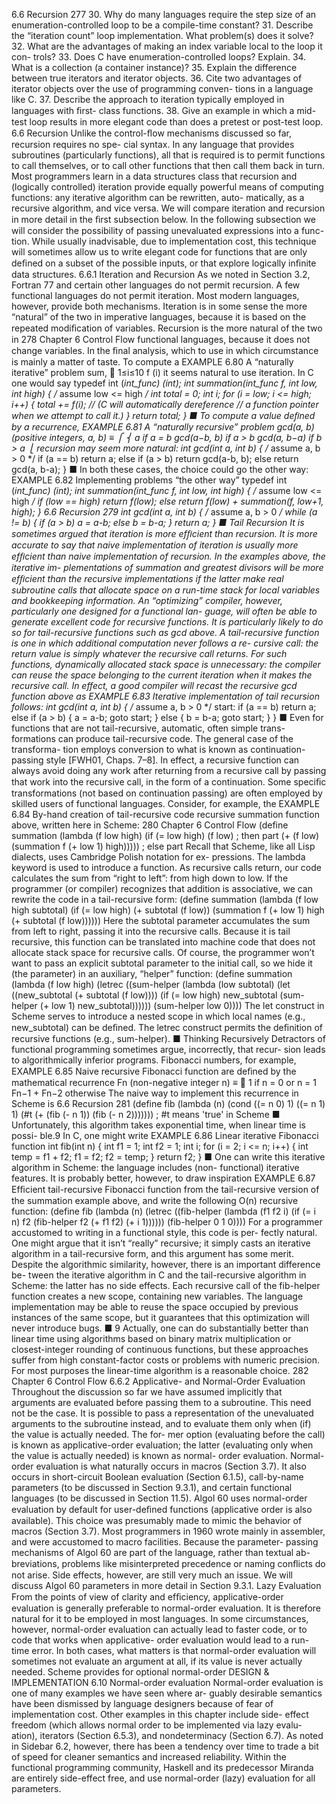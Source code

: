 6.6 Recursion
277
30. Why do many languages require the step size of an enumeration-controlled
loop to be a compile-time constant?
31. Describe the “iteration count” loop implementation. What problem(s) does
it solve?
32. What are the advantages of making an index variable local to the loop it con-
trols?
33. Does C have enumeration-controlled loops? Explain.
34. What is a collection (a container instance)?
35. Explain the difference between true iterators and iterator objects.
36. Cite two advantages of iterator objects over the use of programming conven-
tions in a language like C.
37. Describe the approach to iteration typically employed in languages with ﬁrst-
class functions.
38. Give an example in which a mid-test loop results in more elegant code than
does a pretest or post-test loop.
6.6
Recursion
Unlike the control-ﬂow mechanisms discussed so far, recursion requires no spe-
cial syntax. In any language that provides subroutines (particularly functions), all
that is required is to permit functions to call themselves, or to call other functions
that then call them back in turn. Most programmers learn in a data structures
class that recursion and (logically controlled) iteration provide equally powerful
means of computing functions: any iterative algorithm can be rewritten, auto-
matically, as a recursive algorithm, and vice versa. We will compare iteration and
recursion in more detail in the ﬁrst subsection below. In the following subsection
we will consider the possibility of passing unevaluated expressions into a func-
tion. While usually inadvisable, due to implementation cost, this technique will
sometimes allow us to write elegant code for functions that are only deﬁned on a
subset of the possible inputs, or that explore logically inﬁnite data structures.
6.6.1 Iteration and Recursion
As we noted in Section 3.2, Fortran 77 and certain other languages do not permit
recursion. A few functional languages do not permit iteration. Most modern
languages, however, provide both mechanisms. Iteration is in some sense the
more “natural” of the two in imperative languages, because it is based on the
repeated modiﬁcation of variables. Recursion is the more natural of the two in
278
Chapter 6 Control Flow
functional languages, because it does not change variables. In the ﬁnal analysis,
which to use in which circumstance is mainly a matter of taste. To compute a
EXAMPLE 6.80
A “naturally iterative”
problem
sum,

1≤i≤10
f (i)
it seems natural to use iteration. In C one would say
typedef int (*int_func) (int);
int summation(int_func f, int low, int high) {
/* assume low <= high */
int total = 0;
int i;
for (i = low; i <= high; i++) {
total += f(i);
// (C will automatically dereference
// a function pointer when we attempt to call it.)
}
return total;
}
■
To compute a value deﬁned by a recurrence,
EXAMPLE 6.81
A “naturally recursive”
problem
gcd(a, b)
(positive integers, a, b)
≡
⎧
⎨
a
if a = b
gcd(a−b, b)
if a > b
gcd(a, b−a)
if b > a
⎩
recursion may seem more natural:
int gcd(int a, int b) {
/* assume a, b > 0 */
if (a == b) return a;
else if (a > b) return gcd(a-b, b);
else return gcd(a, b-a);
}
■
In both these cases, the choice could go the other way:
EXAMPLE 6.82
Implementing problems
“the other way”
typedef int (*int_func) (int);
int summation(int_func f, int low, int high) {
/* assume low <= high */
if (low == high) return f(low);
else return f(low) + summation(f, low+1, high);
}
6.6 Recursion
279
int gcd(int a, int b) {
/* assume a, b > 0 */
while (a != b) {
if (a > b) a = a-b;
else b = b-a;
}
return a;
}
■
Tail Recursion
It is sometimes argued that iteration is more efﬁcient than recursion. It is more
accurate to say that naive implementation of iteration is usually more efﬁcient
than naive implementation of recursion. In the examples above, the iterative im-
plementations of summation and greatest divisors will be more efﬁcient than the
recursive implementations if the latter make real subroutine calls that allocate
space on a run-time stack for local variables and bookkeeping information. An
“optimizing” compiler, however, particularly one designed for a functional lan-
guage, will often be able to generate excellent code for recursive functions. It
is particularly likely to do so for tail-recursive functions such as gcd above. A
tail-recursive function is one in which additional computation never follows a re-
cursive call: the return value is simply whatever the recursive call returns. For
such functions, dynamically allocated stack space is unnecessary: the compiler
can reuse the space belonging to the current iteration when it makes the recursive
call. In effect, a good compiler will recast the recursive gcd function above as
EXAMPLE 6.83
Iterative implementation of
tail recursion
follows:
int gcd(int a, int b) {
/* assume a, b > 0 */
start:
if (a == b) return a;
else if (a > b) {
a = a-b; goto start;
} else {
b = b-a; goto start;
}
}
■
Even for functions that are not tail-recursive, automatic, often simple trans-
formations can produce tail-recursive code. The general case of the transforma-
tion employs conversion to what is known as continuation-passing style [FWH01,
Chaps. 7–8]. In effect, a recursive function can always avoid doing any work after
returning from a recursive call by passing that work into the recursive call, in the
form of a continuation.
Some speciﬁc transformations (not based on continuation passing) are often
employed by skilled users of functional languages. Consider, for example, the
EXAMPLE 6.84
By-hand creation of
tail-recursive code
recursive summation function above, written here in Scheme:
280
Chapter 6 Control Flow
(define summation
(lambda (f low high)
(if (= low high)
(f low)
; then part
(+ (f low) (summation f (+ low 1) high)))))
; else part
Recall that Scheme, like all Lisp dialects, uses Cambridge Polish notation for ex-
pressions. The lambda keyword is used to introduce a function. As recursive calls
return, our code calculates the sum from “right to left”: from high down to low.
If the programmer (or compiler) recognizes that addition is associative, we can
rewrite the code in a tail-recursive form:
(define summation
(lambda (f low high subtotal)
(if (= low high)
(+ subtotal (f low))
(summation f (+ low 1) high (+ subtotal (f low))))))
Here the subtotal parameter accumulates the sum from left to right, passing it
into the recursive calls. Because it is tail recursive, this function can be translated
into machine code that does not allocate stack space for recursive calls. Of course,
the programmer won’t want to pass an explicit subtotal parameter to the initial
call, so we hide it (the parameter) in an auxiliary, “helper” function:
(define summation
(lambda (f low high)
(letrec ((sum-helper
(lambda (low subtotal)
(let ((new_subtotal (+ subtotal (f low))))
(if (= low high)
new_subtotal
(sum-helper (+ low 1) new_subtotal))))))
(sum-helper low 0))))
The let construct in Scheme serves to introduce a nested scope in which local
names (e.g., new_subtotal) can be deﬁned. The letrec construct permits the
deﬁnition of recursive functions (e.g., sum-helper).
■
Thinking Recursively
Detractors of functional programming sometimes argue, incorrectly, that recur-
sion leads to algorithmically inferior programs. Fibonacci numbers, for example,
EXAMPLE 6.85
Naive recursive Fibonacci
function
are deﬁned by the mathematical recurrence
Fn
(non-negative integer n)
≡
 1
if n = 0 or n = 1
Fn−1 + Fn−2
otherwise
The naive way to implement this recurrence in Scheme is
6.6 Recursion
281
(define fib
(lambda (n)
(cond ((= n 0) 1)
((= n 1) 1)
(#t (+ (fib (- n 1)) (fib (- n 2)))))))
; #t means 'true' in Scheme
■
Unfortunately, this algorithm takes exponential time, when linear time is possi-
ble.9 In C, one might write
EXAMPLE 6.86
Linear iterative Fibonacci
function
int fib(int n) {
int f1 = 1; int f2 = 1;
int i;
for (i = 2; i <= n; i++) {
int temp = f1 + f2;
f1 = f2; f2 = temp;
}
return f2;
}
■
One can write this iterative algorithm in Scheme: the language includes (non-
functional) iterative features. It is probably better, however, to draw inspiration
EXAMPLE 6.87
Efﬁcient tail-recursive
Fibonacci function
from the tail-recursive version of the summation example above, and write the
following O(n) recursive function:
(define fib
(lambda (n)
(letrec ((fib-helper
(lambda (f1 f2 i)
(if (= i n)
f2
(fib-helper f2 (+ f1 f2) (+ i 1))))))
(fib-helper 0 1 0))))
For a programmer accustomed to writing in a functional style, this code is per-
fectly natural. One might argue that it isn’t “really” recursive; it simply casts an
iterative algorithm in a tail-recursive form, and this argument has some merit.
Despite the algorithmic similarity, however, there is an important difference be-
tween the iterative algorithm in C and the tail-recursive algorithm in Scheme: the
latter has no side effects. Each recursive call of the fib-helper function creates
a new scope, containing new variables. The language implementation may be
able to reuse the space occupied by previous instances of the same scope, but it
guarantees that this optimization will never introduce bugs.
■
9
Actually, one can do substantially better than linear time using algorithms based on binary matrix
multiplication or closest-integer rounding of continuous functions, but these approaches suffer
from high constant-factor costs or problems with numeric precision. For most purposes the
linear-time algorithm is a reasonable choice.
282
Chapter 6 Control Flow
6.6.2 Applicative- and Normal-Order Evaluation
Throughout the discussion so far we have assumed implicitly that arguments are
evaluated before passing them to a subroutine. This need not be the case. It is
possible to pass a representation of the unevaluated arguments to the subroutine
instead, and to evaluate them only when (if) the value is actually needed. The for-
mer option (evaluating before the call) is known as applicative-order evaluation;
the latter (evaluating only when the value is actually needed) is known as normal-
order evaluation. Normal-order evaluation is what naturally occurs in macros
(Section 3.7). It also occurs in short-circuit Boolean evaluation (Section 6.1.5),
call-by-name parameters (to be discussed in Section 9.3.1), and certain functional
languages (to be discussed in Section 11.5).
Algol 60 uses normal-order evaluation by default for user-deﬁned functions
(applicative order is also available). This choice was presumably made to mimic
the behavior of macros (Section 3.7). Most programmers in 1960 wrote mainly
in assembler, and were accustomed to macro facilities. Because the parameter-
passing mechanisms of Algol 60 are part of the language, rather than textual ab-
breviations, problems like misinterpreted precedence or naming conﬂicts do not
arise. Side effects, however, are still very much an issue. We will discuss Algol 60
parameters in more detail in Section 9.3.1.
Lazy Evaluation
From the points of view of clarity and efﬁciency, applicative-order evaluation is
generally preferable to normal-order evaluation. It is therefore natural for it to
be employed in most languages. In some circumstances, however, normal-order
evaluation can actually lead to faster code, or to code that works when applicative-
order evaluation would lead to a run-time error. In both cases, what matters is
that normal-order evaluation will sometimes not evaluate an argument at all, if
its value is never actually needed. Scheme provides for optional normal-order
DESIGN & IMPLEMENTATION
6.10 Normal-order evaluation
Normal-order evaluation is one of many examples we have seen where ar-
guably desirable semantics have been dismissed by language designers because
of fear of implementation cost. Other examples in this chapter include side-
effect freedom (which allows normal order to be implemented via lazy evalu-
ation), iterators (Section 6.5.3), and nondeterminacy (Section 6.7). As noted
in Sidebar 6.2, however, there has been a tendency over time to trade a bit of
speed for cleaner semantics and increased reliability. Within the functional
programming community, Haskell and its predecessor Miranda are entirely
side-effect free, and use normal-order (lazy) evaluation for all parameters.
